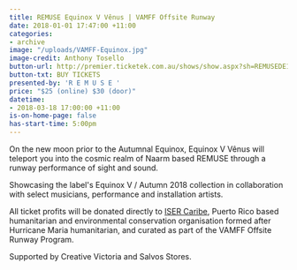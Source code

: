 ```yaml
---
title: REMUSE Equinox V Vênus | VAMFF Offsite Runway
date: 2018-01-01 17:47:00 +11:00
categories:
- archive
image: "/uploads/VAMFF-Equinox.jpg"
image-credit: Anthony Tosello
button-url: http://premier.ticketek.com.au/shows/show.aspx?sh=REMUSEDE18
button-txt: BUY TICKETS
presented-by: 'R E M U S E '
price: "$25 (online) $30 (door)"
datetime:
- 2018-03-18 17:00:00 +11:00
is-on-home-page: false
has-start-time: 5:00pm
---
```


On the new moon prior to the Autumnal Equinox, Equinox V Vênus will teleport you into the cosmic realm of Naarm based REMUSE through a runway performance of sight and sound.

Showcasing the label's Equinox V / Autumn 2018 collection in collaboration with select musicians, performance and installation artists.

All ticket profits will be donated directly to [ISER Caribe](https://isercaribe.org/), Puerto Rico based humanitarian and environmental conservation organisation formed after Hurricane Maria humanitarian, and curated as part of the VAMFF Offsite Runway Program.

Supported by Creative Victoria and Salvos Stores.